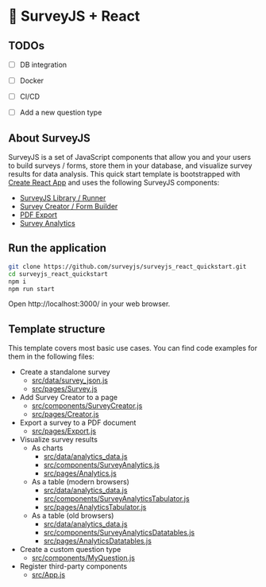 # 🚠 SurveyJS + React 

## TODOs

- [ ] DB integration
- [ ] Docker
- [ ] CI/CD
- [ ] Add a new question type



## About SurveyJS
SurveyJS is a set of JavaScript components that allow you and your users to build surveys / forms, store them in your database, and visualize survey results for data analysis. This quick start template is bootstrapped with [Create React App](https://github.com/facebookincubator/create-react-app) and uses the following SurveyJS components:

- [SurveyJS Library / Runner](https://surveyjs.io/Documentation/Library?id=LibraryOverview)
- [Survey Creator / Form Builder](https://surveyjs.io/Documentation/Survey-Creator?id=Survey-Creator-Overview)
- [PDF Export](https://surveyjs.io/Documentation/Pdf-Export?id=PdfExportOverview)
- [Survey Analytics](https://surveyjs.io/Documentation/Analytics?id=AnalyticsOverview)

## Run the application

```bash
git clone https://github.com/surveyjs/surveyjs_react_quickstart.git
cd surveyjs_react_quickstart
npm i
npm run start
```

Open http://localhost:3000/ in your web browser.

## Template structure

This template covers most basic use cases. You can find code examples for them in the following files:

- Create a standalone survey
  - [src/data/survey_json.js](src/data/survey_json.js)
  - [src/pages/Survey.js](src/pages/Survey.js)
- Add Survey Creator to a page
  - [src/components/SurveyCreator.js](src/components/SurveyCreator.js)
  - [src/pages/Creator.js](src/pages/Creator.js)
- Export a survey to a PDF document
  - [src/pages/Export.js](src/pages/Export.js)
- Visualize survey results
  - As charts
    - [src/data/analytics_data.js](src/data/analytics_data.js)
    - [src/components/SurveyAnalytics.js](src/components/SurveyAnalytics.js)
    - [src/pages/Analytics.js](src/pages/Analytics.js)
  - As a table (modern browsers)
    - [src/data/analytics_data.js](src/data/analytics_data.js)
    - [src/components/SurveyAnalyticsTabulator.js](src/components/SurveyAnalyticsTabulator.js)
    - [src/pages/AnalyticsTabulator.js](src/pages/AnalyticsTabulator.js)
  - As a table (old browsers)
    - [src/data/analytics_data.js](src/data/analytics_data.js)
    - [src/components/SurveyAnalyticsDatatables.js](src/components/SurveyAnalyticsDatatables.js)
    - [src/pages/AnalyticsDatatables.js](src/pages/AnalyticsDatatables.js)
- Create a custom question type
  - [src/components/MyQuestion.js](src/components/MyQuestion.js)
- Register third-party components
  - [src/App.js](src/App.js#L37)